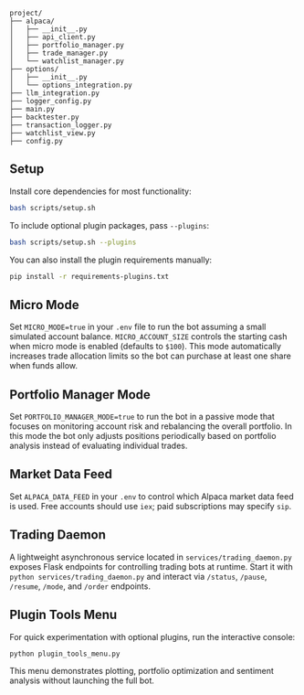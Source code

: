 ```
project/
├── alpaca/
│   ├── __init__.py
│   ├── api_client.py
│   ├── portfolio_manager.py
│   ├── trade_manager.py
│   └── watchlist_manager.py
├── options/
│   ├── __init__.py
│   └── options_integration.py
├── llm_integration.py
├── logger_config.py
├── main.py
├── backtester.py
├── transaction_logger.py
├── watchlist_view.py
├── config.py
```

## Setup

Install core dependencies for most functionality:

```bash
bash scripts/setup.sh
```

To include optional plugin packages, pass `--plugins`:

```bash
bash scripts/setup.sh --plugins
```

You can also install the plugin requirements manually:

```bash
pip install -r requirements-plugins.txt
```

## Micro Mode

Set `MICRO_MODE=true` in your `.env` file to run the bot assuming a small
simulated account balance.  `MICRO_ACCOUNT_SIZE` controls the starting cash
when micro mode is enabled (defaults to `$100`).  This mode automatically
increases trade allocation limits so the bot can purchase at least one share
when funds allow.

## Portfolio Manager Mode

Set `PORTFOLIO_MANAGER_MODE=true` to run the bot in a passive mode that focuses
on monitoring account risk and rebalancing the overall portfolio. In this mode
the bot only adjusts positions periodically based on portfolio analysis instead
of evaluating individual trades.

## Market Data Feed

Set `ALPACA_DATA_FEED` in your `.env` to control which Alpaca market data feed
is used. Free accounts should use `iex`; paid subscriptions may specify `sip`.

## Trading Daemon

A lightweight asynchronous service located in `services/trading_daemon.py` exposes Flask endpoints for controlling trading bots at runtime. Start it with `python services/trading_daemon.py` and interact via `/status`, `/pause`, `/resume`, `/mode`, and `/order` endpoints.

## Plugin Tools Menu

For quick experimentation with optional plugins, run the interactive console:

```bash
python plugin_tools_menu.py
```

This menu demonstrates plotting, portfolio optimization and sentiment analysis without launching the full bot.
